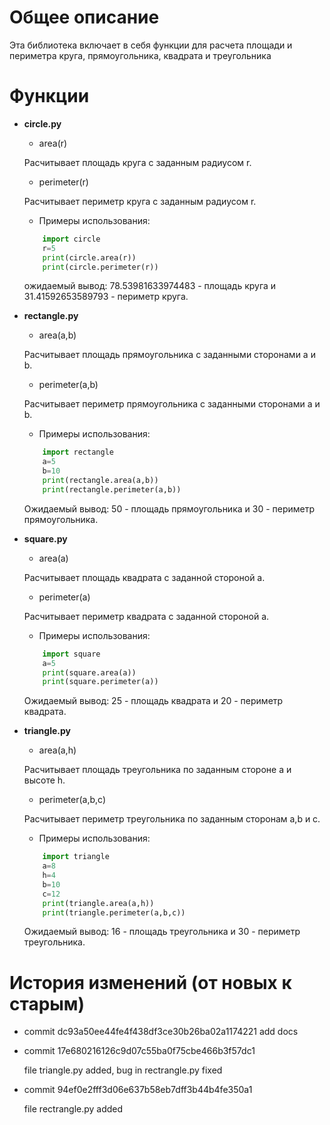 # Общее описание
Эта библиотека включает в себя функции для расчета площади и периметра круга, прямоугольника, квадрата и треугольника

# Функции
* **circle.py**
    * area(r)

    Расчитывает площадь круга с заданным радиусом r.

    * perimeter(r)

    Расчитывает периметр круга с заданным радиусом r.

    * Примеры использования:
    ```python
    	import circle
    	r=5
    	print(circle.area(r))
    	print(circle.perimeter(r))
    ```
    ожидаемый вывод: 78.53981633974483 - площадь круга и 31.41592653589793 - периметр круга.

* **rectangle.py**
    * area(a,b)

    Расчитывает площадь прямоугольника с заданными сторонами a и b.

    * perimeter(a,b)

    Расчитывает периметр прямоугольника с заданными сторонами a и b.

    * Примеры использования:
    ```python
    	import rectangle
    	a=5
    	b=10
    	print(rectangle.area(a,b))
    	print(rectangle.perimeter(a,b))
    ```
    Ожидаемый вывод: 50 - площадь прямоугольника и 30 - периметр прямоугольника.

* **square.py**
    * area(a)

    Расчитывает площадь квадрата с заданной стороной a.

    * perimeter(a)

    Расчитывает периметр квадрата с заданной стороной a.

    * Примеры использования:
    ```python
    	import square
    	a=5
    	print(square.area(a))
    	print(square.perimeter(a))
    ```
    Ожидаемый вывод: 25 - площадь квадрата и 20 - периметр квадрата.

* **triangle.py**
    * area(a,h)

    Расчитывает площадь треугольника по заданным стороне a и высоте h.

    * perimeter(a,b,c)

    Расчитывает периметр треугольника по заданным сторонам a,b и c.

    * Примеры использования:
    ```python
    	import triangle
    	a=8
    	h=4
    	b=10
    	c=12
    	print(triangle.area(a,h))
    	print(triangle.perimeter(a,b,c))
    ```
    Ожидаемый вывод: 16 - площадь треугольника и 30 - периметр треугольника.

# История изменений (от новых к старым)
* commit dc93a50ee44fe4f438df3ce30b26ba02a1174221
	add docs

* commit 17e680216126c9d07c55ba0f75cbe466b3f57dc1

	file triangle.py added, bug in rectrangle.py fixed
* commit 94ef0e2fff3d06e637b58eb7dff3b44b4fe350a1

	file rectrangle.py added
